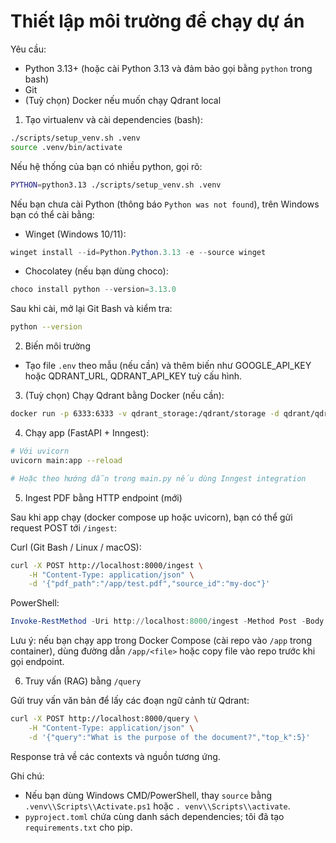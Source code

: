 # Thiết lập môi trường để chạy dự án

Yêu cầu:
- Python 3.13+ (hoặc cài Python 3.13 và đảm bảo gọi bằng `python` trong bash)
- Git
- (Tuỳ chọn) Docker nếu muốn chạy Qdrant local

1) Tạo virtualenv và cài dependencies (bash):

```bash
./scripts/setup_venv.sh .venv
source .venv/bin/activate
```

Nếu hệ thống của bạn có nhiều python, gọi rõ:

```bash
PYTHON=python3.13 ./scripts/setup_venv.sh .venv
```

Nếu bạn chưa cài Python (thông báo `Python was not found`), trên Windows bạn có thể cài bằng:

- Winget (Windows 10/11):

```powershell
winget install --id=Python.Python.3.13 -e --source winget
```

- Chocolatey (nếu bạn dùng choco):

```powershell
choco install python --version=3.13.0
```

Sau khi cài, mở lại Git Bash và kiểm tra:

```bash
python --version
```

2) Biến môi trường
- Tạo file `.env` theo mẫu (nếu cần) và thêm biến như GOOGLE_API_KEY hoặc QDRANT_URL, QDRANT_API_KEY tuỳ cấu hình.

3) (Tuỳ chọn) Chạy Qdrant bằng Docker (nếu cần):

```bash
docker run -p 6333:6333 -v qdrant_storage:/qdrant/storage -d qdrant/qdrant
```

4) Chạy app (FastAPI + Inngest):

```bash
# Với uvicorn
uvicorn main:app --reload

# Hoặc theo hướng dẫn trong main.py nếu dùng Inngest integration
```

5) Ingest PDF bằng HTTP endpoint (mới)

Sau khi app chạy (docker compose up hoặc uvicorn), bạn có thể gửi request POST tới `/ingest`:

Curl (Git Bash / Linux / macOS):

```bash
curl -X POST http://localhost:8000/ingest \
	-H "Content-Type: application/json" \
	-d '{"pdf_path":"/app/test.pdf","source_id":"my-doc"}'
```

PowerShell:

```powershell
Invoke-RestMethod -Uri http://localhost:8000/ingest -Method Post -Body (@{pdf_path="C:\\path\\to\\test.pdf"; source_id="my-doc"} | ConvertTo-Json) -ContentType "application/json"
```

Lưu ý: nếu bạn chạy app trong Docker Compose (cài repo vào `/app` trong container), dùng đường dẫn `/app/<file>` hoặc copy file vào repo trước khi gọi endpoint.

6) Truy vấn (RAG) bằng `/query`

Gửi truy vấn văn bản để lấy các đoạn ngữ cảnh từ Qdrant:

```bash
curl -X POST http://localhost:8000/query \
	-H "Content-Type: application/json" \
	-d '{"query":"What is the purpose of the document?","top_k":5}'
```

Response trả về các contexts và nguồn tương ứng.



Ghi chú:
- Nếu bạn dùng Windows CMD/PowerShell, thay `source` bằng `.venv\\Scripts\\Activate.ps1` hoặc `.
venv\\Scripts\\activate`.
- `pyproject.toml` chứa cùng danh sách dependencies; tôi đã tạo `requirements.txt` cho pip.
